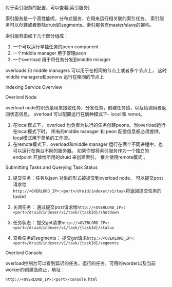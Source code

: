 对于索引服务的配置，可以查看[索引服务]

  


索引服务是一个高性能呢，分布式服务，它用来运行相关联的索引任务。 索引服务可以创建或者删除druid的segments。索引服务有master/slave的架构。

索引服务由如下几个部分组成：

  1. 一个可以运行单独任务的peon component
  2. 一个middle manager 用于管理peon
  3. 一个overload 用于将任务分发到middle minager

overloads 和 middle managers 可以用于在相同的节点上或者多个节点上， 这时middle managers和penons 运行在相同的节点上

  


Indexing Service Overview

  Overlord Node

overload node的职责是用来接收任务，分发任务，创建任务锁，以及给调用者返回状态信息。 overload 可以配置运行在俩种模式下- local 和 remot。 

  1. 在local模式下， overload 也负责为执行的任务创建peons。当overload运行在local模式下时， 所有的middle manager 和 peon 配置信息都必须提供。 local模式用于简单的工作流。
  2. 在remote模式下，overload和middle manager 运行在俩个不同进程中，也可以运行在俩台不同的服务器。 如果你想将索引服务作为一个独立的endpoint 开放给所用的druid 来创建索引， 推介使用remote模式 。

  


Submitting Tasks and Querying Task Status

  1. 提交任务：任务以json 对象的形式被提交到overload node。 可以提交post请求给  
`http://<OVERLORD_IP>:<port>/druid/indexer/v1/task`将返回提交任务的taskid

  2. 关闭任务： 通过提交post请求给`http://<OVERLORD_IP>:<port>/druid/indexer/v1/task/{taskId}/shutdown`
3. 任务状态： 提交get请求`http://<OVERLORD_IP>:<port>/druid/indexer/v1/task/{taskId}/status`
4. 查看任务的segments： 提交get请求`http://<OVERLORD_IP>:<port>/druid/indexer/v1/task/{taskId}/segments`

Overlord Console

overload控制台可以看到延迟的任务，运行的任务，可用的worder以及当前worker的创建及终止，地址：

`http://<OVERLORD_IP>:<port>/console.html`
